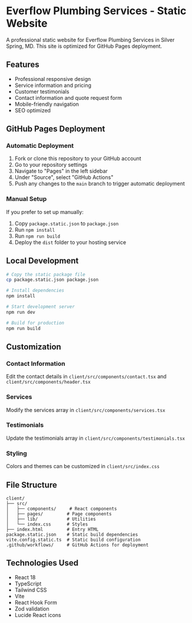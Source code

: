 # Everflow Plumbing Services - Static Website

A professional static website for Everflow Plumbing Services in Silver Spring, MD. This site is optimized for GitHub Pages deployment.

## Features

- Professional responsive design
- Service information and pricing
- Customer testimonials
- Contact information and quote request form
- Mobile-friendly navigation
- SEO optimized

## GitHub Pages Deployment

### Automatic Deployment

1. Fork or clone this repository to your GitHub account
2. Go to your repository settings
3. Navigate to "Pages" in the left sidebar
4. Under "Source", select "GitHub Actions"
5. Push any changes to the `main` branch to trigger automatic deployment

### Manual Setup

If you prefer to set up manually:

1. Copy `package.static.json` to `package.json`
2. Run `npm install`
3. Run `npm run build`
4. Deploy the `dist` folder to your hosting service

## Local Development

```bash
# Copy the static package file
cp package.static.json package.json

# Install dependencies
npm install

# Start development server
npm run dev

# Build for production
npm run build
```

## Customization

### Contact Information
Edit the contact details in `client/src/components/contact.tsx` and `client/src/components/header.tsx`

### Services
Modify the services array in `client/src/components/services.tsx`

### Testimonials
Update the testimonials array in `client/src/components/testimonials.tsx`

### Styling
Colors and themes can be customized in `client/src/index.css`

## File Structure

```
client/
├── src/
│   ├── components/     # React components
│   ├── pages/         # Page components
│   ├── lib/           # Utilities
│   └── index.css      # Styles
├── index.html         # Entry HTML
package.static.json    # Static build dependencies
vite.config.static.ts  # Static build configuration
.github/workflows/     # GitHub Actions for deployment
```

## Technologies Used

- React 18
- TypeScript
- Tailwind CSS
- Vite
- React Hook Form
- Zod validation
- Lucide React icons
